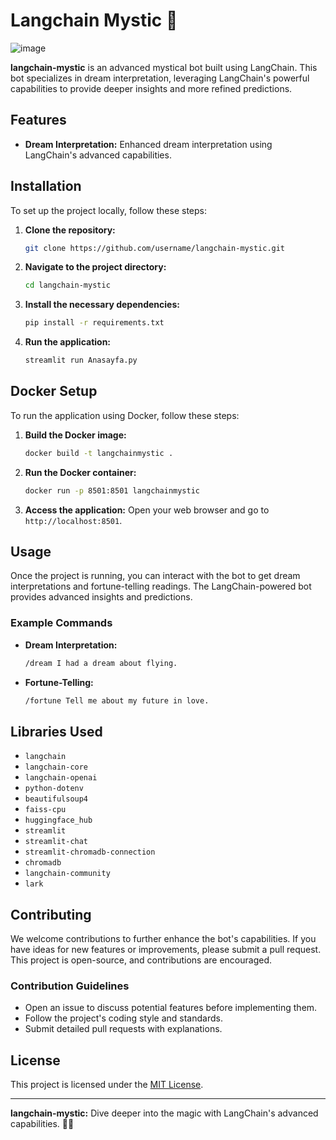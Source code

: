 # Langchain Mystic 🔮 

![image](https://github.com/user-attachments/assets/e8f45cea-8aea-42c0-ba3b-f0a6204ebf6c)


**langchain-mystic** is an advanced mystical bot built using LangChain. This bot specializes in dream interpretation, leveraging LangChain's powerful capabilities to provide deeper insights and more refined predictions.

## Features

- **Dream Interpretation:** Enhanced dream interpretation using LangChain's advanced capabilities.

## Installation

To set up the project locally, follow these steps:

1. **Clone the repository:**
    ```bash
    git clone https://github.com/username/langchain-mystic.git
    ```

2. **Navigate to the project directory:**
    ```bash
    cd langchain-mystic
    ```

3. **Install the necessary dependencies:**
    ```bash
    pip install -r requirements.txt
    ```

4. **Run the application:**
    ```bash
    streamlit run Anasayfa.py
    ```

## Docker Setup

To run the application using Docker, follow these steps:

1. **Build the Docker image:**
    ```bash
    docker build -t langchainmystic .
    ```

2. **Run the Docker container:**
    ```bash
    docker run -p 8501:8501 langchainmystic
    ```

3. **Access the application:**
    Open your web browser and go to `http://localhost:8501`.

## Usage

Once the project is running, you can interact with the bot to get dream interpretations and fortune-telling readings. The LangChain-powered bot provides advanced insights and predictions.

### Example Commands

- **Dream Interpretation:**
    ```bash
    /dream I had a dream about flying.
    ```

- **Fortune-Telling:**
    ```bash
    /fortune Tell me about my future in love.
    ```
## Libraries Used

- `langchain`
- `langchain-core`
- `langchain-openai`
- `python-dotenv`
- `beautifulsoup4`
- `faiss-cpu`
- `huggingface_hub`
- `streamlit`
- `streamlit-chat`
- `streamlit-chromadb-connection`
- `chromadb`
- `langchain-community`
- `lark`

## Contributing

We welcome contributions to further enhance the bot's capabilities. If you have ideas for new features or improvements, please submit a pull request. This project is open-source, and contributions are encouraged.

### Contribution Guidelines

- Open an issue to discuss potential features before implementing them.
- Follow the project's coding style and standards.
- Submit detailed pull requests with explanations.

## License

This project is licensed under the [MIT License](LICENSE).

---

**langchain-mystic:** Dive deeper into the magic with LangChain's advanced capabilities. 🌙🔮
